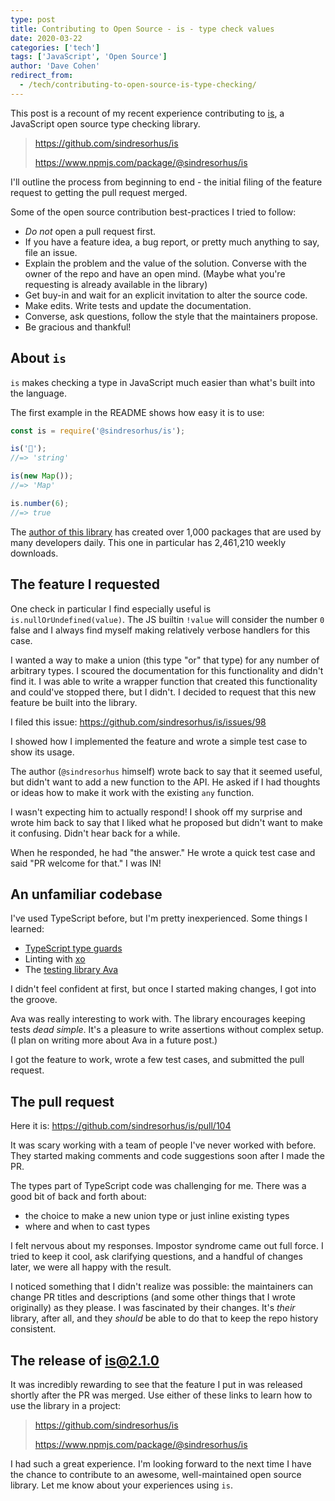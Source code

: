 ```yaml
---
type: post
title: Contributing to Open Source - is - type check values
date: 2020-03-22
categories: ['tech']
tags: ['JavaScript', 'Open Source']
author: 'Dave Cohen'
redirect_from:
  - /tech/contributing-to-open-source-is-type-checking/
---
```


This post is a recount of my recent experience contributing to [is](https://github.com/sindresorhus/is), a JavaScript open source type checking library.

> https://github.com/sindresorhus/is
>
> https://www.npmjs.com/package/@sindresorhus/is

I'll outline the process from beginning to end - the initial filing of the feature request to getting the pull request merged.

Some of the open source contribution best-practices I tried to follow:

- _Do not_ open a pull request first.
- If you have a feature idea, a bug report, or pretty much anything to say, file an issue.
- Explain the problem and the value of the solution. Converse with the owner of the repo and have an open mind. (Maybe what you're requesting is already available in the library)
- Get buy-in and wait for an explicit invitation to alter the source code.
- Make edits. Write tests and update the documentation.
- Converse, ask questions, follow the style that the maintainers propose.
- Be gracious and thankful!

## About `is`

`is` makes checking a type in JavaScript much easier than what's built into the language.

The first example in the README shows how easy it is to use:

```js
const is = require('@sindresorhus/is');

is('🦄');
//=> 'string'

is(new Map());
//=> 'Map'

is.number(6);
//=> true
```

The [author of this library](https://www.npmjs.com/~sindresorhus) has created over 1,000 packages that are used by many developers daily. This one in particular has 2,461,210 weekly downloads.

## The feature I requested

One check in particular I find especially useful is `is.nullOrUndefined(value)`. The JS builtin `!value` will consider the number `0` false and I always find myself making relatively verbose handlers for this case.

I wanted a way to make a union (this type "or" that type) for any number of arbitrary types. I scoured the documentation for this functionality and didn't find it. I was able to write a wrapper function that created this functionality and could've stopped there, but I didn't. I decided to request that this new feature be built into the library.

I filed this issue: <https://github.com/sindresorhus/is/issues/98>

I showed how I implemented the feature and wrote a simple test case to show its usage.

The author (`@sindresorhus` himself) wrote back to say that it seemed useful, but didn't want to add a new function to the API. He asked if I had thoughts or ideas how to make it work with the existing `any` function.

I wasn't expecting him to actually respond! I shook off my surprise and wrote him back to say that I liked what he proposed but didn't want to make it confusing. Didn't hear back for a while.

When he responded, he had "the answer." He wrote a quick test case and said "PR welcome for that." I was IN!

## An unfamiliar codebase

I've used TypeScript before, but I'm pretty inexperienced. Some things I learned:

- [TypeScript type guards](https://www.typescriptlang.org/docs/handbook/advanced-types.html)
- Linting with [xo](https://github.com/xojs/xo)
- The [testing library Ava](https://github.com/avajs/ava)

I didn't feel confident at first, but once I started making changes, I got into the groove.

Ava was really interesting to work with. The library encourages keeping tests _dead simple_. It's a pleasure to write assertions without complex setup. (I plan on writing more about Ava in a future post.)

I got the feature to work, wrote a few test cases, and submitted the pull request.

## The pull request

Here it is: <https://github.com/sindresorhus/is/pull/104>

It was scary working with a team of people I've never worked with before. They started making comments and code suggestions soon after I made the PR.

The types part of TypeScript code was challenging for me. There was a good bit of back and forth about:

- the choice to make a new union type or just inline existing types
- where and when to cast types

I felt nervous about my responses. Impostor syndrome came out full force. I tried to keep it cool, ask clarifying questions, and a handful of changes later, we were all happy with the result.

I noticed something that I didn't realize was possible: the maintainers can change PR titles and descriptions (and some other things that I wrote originally) as they please. I was fascinated by their changes. It's _their_ library, after all, and they _should_ be able to do that to keep the repo history consistent.

## The release of is@2.1.0

It was incredibly rewarding to see that the feature I put in was released shortly after the PR was merged. Use either of these links to learn how to use the library in a project:

> https://github.com/sindresorhus/is
>
> https://www.npmjs.com/package/@sindresorhus/is

I had such a great experience. I'm looking forward to the next time I have the chance to contribute to an awesome, well-maintained open source library. Let me know about your experiences using `is`.
